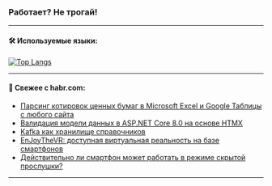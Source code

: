 ### Работает? Не трогай!

---
<!--
#### 🛠️ Technical stack:

![Java](https://img.shields.io/badge/Java-informational?logo=Oracle&style=flat&logoColor=white&color=FF4500)
![Kotlin](https://img.shields.io/badge/Kotlin-informational?logo=Kotlin&style=flat&logoColor=white&color=774D97)
![TS](https://img.shields.io/badge/TypeScript-informational?logo=typeScript&style=flat&logoColor=black&color=017acc)
![Python](https://img.shields.io/badge/Python-informational?logo=Python&style=flat&logoColor=black&color=ffdd54) <br>
![Spring](https://img.shields.io/badge/Spring-informational?logo=Spring&style=flat&logoColor=white&color=6DB33F) 
![SpringBoot](https://img.shields.io/badge/SpringBoot-informational?logo=SpringBoot&style=flat&logoColor=white&color=6DB33F)
![Nest](https://img.shields.io/badge/NestJS-informational?logo=NestJS&style=flat&logoColor=white&color=E0234E) 
![NodeJS](https://img.shields.io/badge/NodeJS-informational?logo=node.js&style=flat&logoColor=white&color=70A760)<br>
![PostgreSQL](https://img.shields.io/badge/PostgreSQL-informational?logo=PostgreSQL&style=flat&logoColor=white&color=DAA520)
![MongoDB](https://img.shields.io/badge/MongoDB-informational?logo=MongoDB&style=flat&logoColor=white&color=870000)
![Apache](https://img.shields.io/badge/Apache-informational?logo=apache&style=flat&logoColor=white&color=f74e28)

___ 
-->

#### 🛠️ Используемые языки:

[![Top Langs](https://github-readme-stats-u2qms2cxw-advtsettinggmailcoms-projects.vercel.app/api/top-langs/?username=zloylis&langs_count=10&hide_title=true&title_color=e6edf3&size_weight=0.5&count_weight=0.5&layout=compact&hide_progress=true&hide_border=true&theme=dracula)](https://github.com/zloylis)

<!---


####  :octocat:&nbsp;&nbsp; Статистика:

![GitHub stats](https://github-readme-stats-u2qms2cxw-advtsettinggmailcoms-projects.vercel.app/api?username=zloylis&show_icons=true&hide_border=true&theme=dracula&title_color=e6edf3&include_all_commits=true&count_private=true&hide_rank=false&hide_title=true&rank_icon=github)
-->
---

#### 💬 Свежее с habr.com:

<!-- BLOG-POST-LIST:START -->
- [Парсинг котировок ценных бумаг в Microsoft Excel и Google Таблицы с любого сайта](https://habr.com/ru/articles/850992/?utm_source=habrahabr&utm_medium=rss&utm_campaign=850992)
- [Валидация модели данных в ASP.NET Core 8.0 на основе HTMX](https://habr.com/ru/articles/852110/?utm_source=habrahabr&utm_medium=rss&utm_campaign=852110)
- [Kafka как хранилище справочников](https://habr.com/ru/articles/852092/?utm_source=habrahabr&utm_medium=rss&utm_campaign=852092)
- [EnJoyTheVR: доступная виртуальная реальность на базе смартфонов](https://habr.com/ru/articles/852084/?utm_source=habrahabr&utm_medium=rss&utm_campaign=852084)
- [Действительно ли смартфон может работать в режиме скрытой прослушки?](https://habr.com/ru/companies/globalsign/articles/852082/?utm_source=habrahabr&utm_medium=rss&utm_campaign=852082)
<!-- BLOG-POST-LIST:END -->

---
